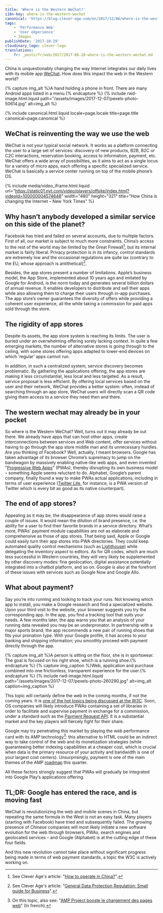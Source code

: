 ```yaml
---
title: 'Where is the Western WeChat?'
i18n-key: where-is-the-western-wechat
canonical: 'https://blog.clever-age.com/en/2017/12/06/where-is-the-western-wechat/'
tags:
    - 'Performance Web'
    - 'User eXperience'
    - Images
publishDate: '2017-10-29'
cloudinary_logo: clever-logo
translations:
    fr: _posts/fr/web/2017/2017-06-20-where-is-the-western-wechat.md
---
```


China is unquestionably changing the way Internet integrates our daily lives
with its mobile app
[WeChat](https://blog.clever-age.com/en/2017/05/19/10-ways-to-leverage-wechat-for-your-business/).
How does this impact the web in the Western world?

{% capture img_alt %}A hand holding a phone in front. There are many Android
apps listed in a menu.{% endcapture %} {% include rwd-image.html.liquid
path="/assets/images/2017-12-07/pexels-photo-50614.jpg"
alt=img_alt
%}

<!-- more -->

{% include canonical.html.liquid
    locale=page.locale
    title=page.title
    canonical=page.canonical
%}

## WeChat is reinventing the way we use the web

WeChat is not your typical social network. It works as a platform connecting the
user to a large set of services: discovery of new products, B2B, B2C or C2C
interactions, reservation booking, access to information, payment, etc. WeChat
offers a wide array of possibilities, as it aims to act as a single locus for a
variety of micro apps, each offering a specific specialized service. WeChat is
basically a service center running on top of the mobile phone’s OS.

{% include media/video_iframe.html.liquid url="https://static01.nyt.com/video/players/offsite/index.html?videoId=100000004574648" width="480" height="321" title="How China is changing the Internet – New York Times" %}

## Why hasn’t anybody developed a similar service on this side of the planet?

Facebook has tried and failed on several accounts, due to multiple factors.
First of all, our market is subject to much more constraints. China’s access to
the rest of the world may be limited by the Great Firewall[^1], but its internal
market is fairly liberal. Privacy protection is in its infancy, control
standards are extremely low and the occasional regulations are quite lax
(contrary to the EU, whose approach is antithetical)[^2].

Besides, the app stores present a number of limitations. Apple’s business model,
the App Store, implemented about 10 years ago and imitated by Google for
Android, is the norm today and generates several billion dollars of annual
revenue. It enables developers to distribute and sell their apps while also
allowing them to charge their users through in-app purchases. The app store’s
owner guarantees the diversity of offers while providing a coherent user
experience, all the while taking a commission for paid apps sold through the
store.

## The rigidity of app stores

Despite its assets, the app store system is reaching its limits. The user is
buried under an overwhelming offering sorely lacking context. In quite a few
emerging markets, the number of alternative stores is going through to the
ceiling, with some stores offering apps adapted to lower-end devices on which
‘regular’ apps cannot run.

In addition, in such a centralized system, service discovery becomes
problematic. By gathering the applications offering, the app stores are making
it less circumstantial, less local and less targeted. As a result, service
proposal is less efficient. By offering local services based on the user and
their network, WeChat provides a better system: often, instead of searching
through an app store, WeChat users will directly scan a QR code giving them
access to a service they need then and there.

## The western wechat may already be in your pocket

So where is the Western WeChat? Well, turns out it may already be out there. We
already have apps that can host other apps, create interconnections between
services and Web content, offer services without having to go through the app
store middle man and its unnecessary hurdles. Are you thinking of Facebook?
Well, actually, I meant browsers. Google has taken advantage of its browser
Chrome’s supremacy to jump on the bandwagon by massively enabling native-like
web apps, and even invented
"[Progressive Web Apps](https://blog.clever-age.com/en/2017/03/23/progressive-web-apps-to-boost-your-services-ux/)"
(PWAs), thereby disrupting its own business model – something Apple seems
reluctant to do. Alphabet, Google’s parent company, finally found a way to make
PWAs actual applications, including in terms of user experience
([Twitter Lite](https://mobile.twitter.com/), for instance, is a PWA version of
Twitter which is every bit as good as its native counterpart).

## The end of app stores?

Appealing as it may be, the disappearance of app stores would raise a couple of
issues. It would mean the dilution of brand presence, i.e. the ability for a
user to find their favorite brands in a service directory. What’s more, PWAs’
payment module capabilities are not as elaborate and comprehensive as those of
app stores. That being said, Apple or Google could easily turn their app stores
into PWA directories. They could keep automated quality control mechanisms (such
as [Lighthouse](https://developers.google.com/web/tools/lighthouse/)) while
delegating the inventory aspect to editors. As for QR codes, which are much less
successful in Western countries, they will very likely be supplemented by other
discovery modes: fine geolocation, digital assistance potentially integrated
into a chatbot platform, and so on. Google is also at the forefront of these
issues with services such as Google Now and Google Allo.

## What about payment?

Say you’re into running and looking to track your runs. Not knowing which app to
install, you make a Google research and find a specialized website. Upon your
third visit to the website, your browser suggests you try the corresponding app.
In the app, you find a tracking tool that suits your needs. A few months later,
the app warns you that an analysis of your running data revealed you may be an
underpronator. In partnership with a major sports brand, the app recommends a
new pair of running shoes that fits your pronation type. With your Google
profile, it has access to your banking and shipping information; you smoothly
proceed with payment directly through the app.

{% capture img_alt %}A person is sitting on the floor, she is in sportswear. The
goal is focused on his right shoe, which is a running shoe.{% endcapture %}
{% capture img_caption %}Web, application and purchase combined into one
frictionless, transparent experience for the user.{% endcapture %}
{% include rwd-image.html.liquid
path="/assets/images/2017-12-07/pexels-photo-260290.jpg"
alt=img_alt
caption=img_caption
%}

This topic will certainly define the web in the coming months, if not the coming
years. It is
[one of the hot topics being discussed at the W3C](https://www.w3.org/Payments/ 'Web Payments at W3C: Making Payments Easy on the Web').
Soon, OS companies will likely introduce PWAs containing a set of libraries in
order to facilitate and supervise payment in exchange for a commission, under a
standard such as the
[Payment Request API](https://developers.google.com/web/fundamentals/payments/).
It is a substantial market and the key players will fiercely fight for their
share.

Google may try penetrating this market by playing the web performance card with
its AMP technology[^3]: this alternative to HTML could be an indirect way to
take control of the web and its monetization strategies (while guaranteeing
better indexing capabilities at a cheaper cost, which is crucial when data is
the primary resource of your activity and bandwidth is one of your largest cost
centers). Unsurprisingly, payment is one of the main themes of the AMP
[roadmap](https://www.ampproject.org/roadmap/) this quarter.

All these factors strongly suggest that PWAs will gradually be integrated into
Google Play’s applications offering.

## TL;DR: Google has entered the race, and is moving fast

WeChat is revolutionizing the web and mobile scenes in China, but repeating the
same formula in the West is not an easy task. Many players (starting with
Facebook) have tried and subsequently failed. The growing presence of Chinese
companies will most likely initiate a new software evolution for the web through
browsers, PWAs, search engines and geolocated services – and Google (Alphabet)
is at the cutting edge of these four fields.

And this new revolution cannot take place without significant progress being
made in terms of web payment standards, a topic the W3C is actively working on.

[^1]:

    See Clever Age's article:
    "[How to operate in China?](https://blog.clever-age.com/en/2014/07/28/how-to-operate-in-china/)".

[^2]:

    See Clever Age's article:
    "[General Data Protection Regulation: Small guide for Business](https://blog.clever-age.com/en/2017/01/19/general-data-protection-regulation-small-guide-for-business/)".

[^3]:

    On this topic, also see:
    "[AMP Project booste le chargement des pages web](https://blog.clever-age.com/fr/2016/02/08/amp-project-booste-le-chargement-des-pages-web/)"
    (In french).
